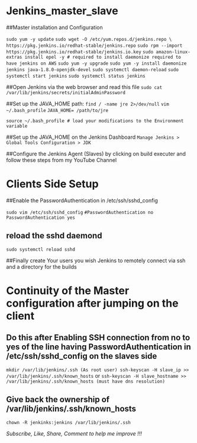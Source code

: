 # Jenkins_master_slave
##Master installation and Configuration

`sudo yum -y update`
`sudo wget -O /etc/yum.repos.d/jenkins.repo \
    https://pkg.jenkins.io/redhat-stable/jenkins.repo`
`sudo rpm --import https://pkg.jenkins.io/redhat-stable/jenkins.io.key`
`sudo amazon-linux-extras install epel -y # required to install daemonize required to have jenkins on AWS`
`sudo yum -y upgrade`
`sudo yum -y install daemonize jenkins java-1.8.0-openjdk-devel`
`sudo systemctl daemon-reload`
`sudo systemctl start jenkins`
`sudo systemctl status jenkins`

##Open Jenkins via the web browser and read this file
`sudo cat /var/lib/jenkins/secrets/initialAdminPassword`

##Set up the JAVA_HOME path:
`find / -name jre 2>/dev/null`
`vim ~/.bash_profile`
`JAVA_HOME= /path/to/jre`

`source ~/.bash_profile # load your modifications to the Environment variable`

##Set up the JAVA_HOME on the Jenkins Dashboard 
`Manage Jenkins > Global Tools Configuration > JDK`

##Configure the Jenkins Agent (Slaves) by clicking on build executer and follow these steps from my YouTube Channel


# Clients Side Setup 

##Enable the PasswordAuthentication in /etc/ssh/sshd_config

`sudo vim /etc/ssh/sshd_config`
`#PasswordAuthentication no` 
`PasswordAuthentication yes`

## reload the sshd daemond
`sudo systemctl reload sshd`

##Finally create Your users you wish Jenkins to remotely connect via ssh and a directory for the builds

# Continuity of the Master configuration after jumping on the client

## Do this after Enabling SSH connection from no to yes of the line having PasswordAuthentication in /etc/ssh/sshd_config on the slaves side
`mkdir /var/lib/jenkins/.ssh (As root user)
ssh-keyscan -H slave_ip >> /var/lib/jenkins/.ssh/known_hosts`
or
`ssh-keyscan -H slave_hostname >> /var/lib/jenkins/.ssh/known_hosts (must have dns resolution)`

## Give back the ownership of /var/lib/jenkins/.ssh/known_hosts 
`chown -R jenkinks:jenkins /var/lib/jenkins/.ssh`

*Subscribe, Like, Share, Comment to help me improve !!!*
